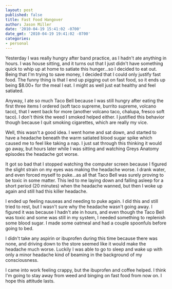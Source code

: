 ```yaml
---
layout: post
published: false
title: Fast Food Hangover
author: Jason Miller
date: '2010-04-19 15:41:02 -0700'
date_gmt: '2010-04-19 19:41:02 -0700'
categories:
- personal
---
```


Yesterday I was really hungry after band practice, as I hadn't ate anything in hours. I was house sitting, and it turns
out that I just didn't have something quick to whip up at home to satiate this hunger...so I decided to eat out. Being
that I'm trying to save money, I decided that I could only justify fast food. The funny thing is that I end up pigging
out on fast food, so it ends up being $8.00+ for the meal I eat. I might as well just eat healthy and feel satiated.

Anyway, I ate so much Taco Bell because I was still hungry after eating the first three items I ordered (soft taco
supreme, burrito supreme, volcano taco), that I went back for more (another volcano taco, chalupa, fresco soft taco).
I don't think the weed I smoked helped either. I justified this behavior though because I quit smoking cigarettes,
which are really my vice.

Well, this wasn't a good idea. I went home and sat down, and started to have a headache beneath the warm satiated blood
sugar spike which caused me to feel like taking a nap. I just sat through this thinking it would go away, but hours
later while I was sitting and watching Greys Anatomy episodes the headache got worse.

It got so bad that I stopped watching the computer screen because I figured the slight strain on my eyes was making the
headache worse. I drank water, and even forced myself to puke...as all that Taco Bell was surely proving to be toxic
in some matter. This led to me laying down and falling asleep for a short period (20 minutes) when the headache wanned,
but then I woke up again and still had this killer headache.

I ended up feeling nauseas and needing to puke again. I did this and still tried to rest, but I wasn't sure why the
headache wasn't going away. I figured it was because I hadn't ate in hours, and even though the Taco Bell was toxic and
some was still in my system, I needed something to replenish some blood sugar. I made some oatmeal and had a couple
spoonfuls before going to bed.

I didn't take any aspirin or ibuprofen during this time because there was none, and driving down to the store seemed
like it would make the headache much worse. Luckily I was able to go to sleep and wake up with only a minor headache
kind of beaming in the background of my consciousness.

I came into work feeling crappy, but the ibuprofen and coffee helped. I think I'm going to stay away from weed and
binging on fast food from now on. I hope this attitude lasts.
